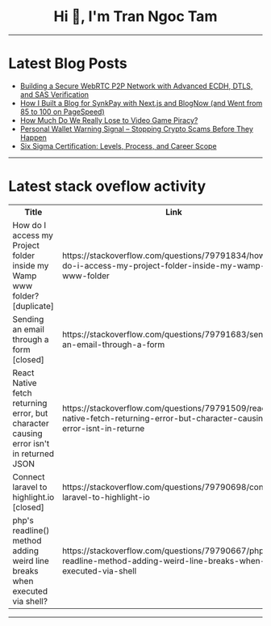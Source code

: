<h1 align="center">Hi 👋, I'm Tran Ngoc Tam</h1>

---

# Latest Blog Posts 
<!-- BLOG-POST-LIST:START -->
- [Building a Secure WebRTC P2P Network with Advanced ECDH, DTLS, and SAS Verification](https://dev.to/securebitchat/building-a-secure-webrtc-p2p-network-with-advanced-ecdh-dtls-and-sas-verification-27p7)
- [How I Built a Blog for SynkPay with Next.js and BlogNow &lpar;and Went from 85 to 100 on PageSpeed&rpar;](https://dev.to/nagendra402/how-i-built-a-blog-for-synkpay-with-nextjs-and-blognow-and-went-from-85-to-100-on-pagespeed-2ie8)
- [How Much Do We Really Lose to Video Game Piracy?](https://dev.to/guardingpearsoftware/how-much-do-we-really-lose-to-video-game-piracy-b22)
- [Personal Wallet Warning Signal – Stopping Crypto Scams Before They Happen](https://dev.to/umirzokabduraxmanov606dotcom/personal-wallet-warning-signal-stopping-crypto-scams-before-they-happen-go7)
- [Six Sigma Certification: Levels, Process, and Career Scope](https://dev.to/writegenic/six-sigma-certification-levels-process-and-career-scope-45e6)
<!-- BLOG-POST-LIST:END -->

---

# Latest stack oveflow activity
<table>
  <tr><th>Title</th><th>Link</th></tr>
  <!-- STACKOVERFLOW:START --><tr><td>How do I access my Project folder inside my Wamp www folder? [duplicate]</td><td>https://stackoverflow.com/questions/79791834/how-do-i-access-my-project-folder-inside-my-wamp-www-folder</td></tr><tr><td>Sending an email through a form [closed]</td><td>https://stackoverflow.com/questions/79791683/sending-an-email-through-a-form</td></tr><tr><td>React Native fetch returning error, but character causing error isn&#39;t in returned JSON</td><td>https://stackoverflow.com/questions/79791509/react-native-fetch-returning-error-but-character-causing-error-isnt-in-returne</td></tr><tr><td>Connect laravel to highlight.io [closed]</td><td>https://stackoverflow.com/questions/79790698/connect-laravel-to-highlight-io</td></tr><tr><td>php&#39;s readline&lpar;&rpar; method adding weird line breaks when executed via shell?</td><td>https://stackoverflow.com/questions/79790667/phps-readline-method-adding-weird-line-breaks-when-executed-via-shell</td></tr><!-- STACKOVERFLOW:END -->
</table>

---


